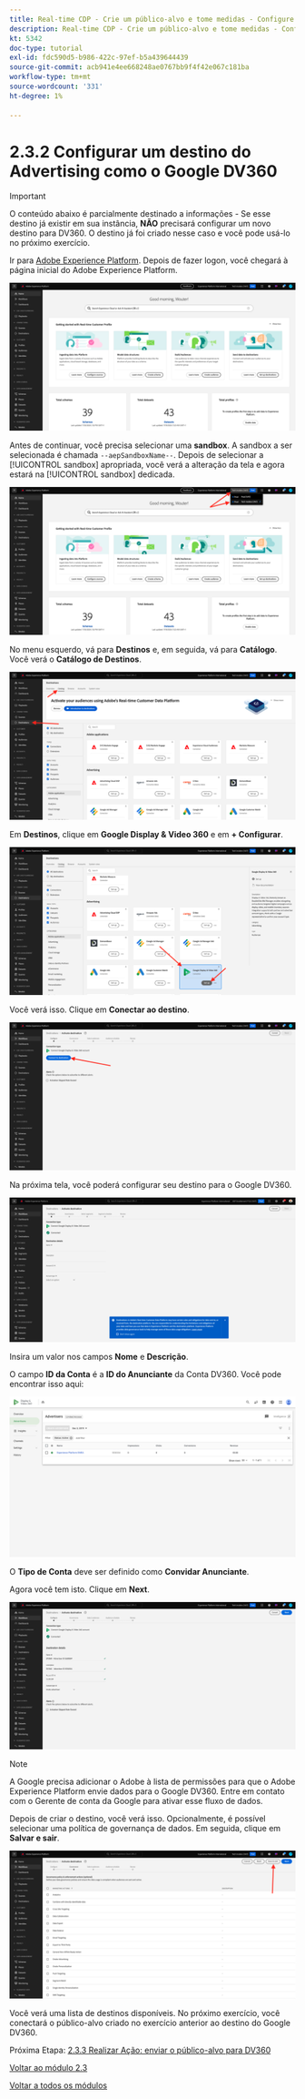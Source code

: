 ```yaml
---
title: Real-time CDP - Crie um público-alvo e tome medidas - Configure um destino do Advertising como o Google DV360
description: Real-time CDP - Crie um público-alvo e tome medidas - Configure um destino do Advertising como o Google DV360
kt: 5342
doc-type: tutorial
exl-id: fdc590d5-b986-422c-97ef-b5a439644439
source-git-commit: acb941e4ee668248ae0767bb9f4f42e067c181ba
workflow-type: tm+mt
source-wordcount: '331'
ht-degree: 1%

---
```


# 2.3.2 Configurar um destino do Advertising como o Google DV360

>[!IMPORTANT]
>
>O conteúdo abaixo é parcialmente destinado a informações - Se esse destino já existir em sua instância, **NÃO** precisará configurar um novo destino para DV360. O destino já foi criado nesse caso e você pode usá-lo no próximo exercício.

Ir para [Adobe Experience Platform](https://experience.adobe.com/platform). Depois de fazer logon, você chegará à página inicial do Adobe Experience Platform.

![Assimilação de dados](./../../../modules/datacollection/module1.2/images/home.png)

Antes de continuar, você precisa selecionar uma **sandbox**. A sandbox a ser selecionada é chamada ``--aepSandboxName--``. Depois de selecionar a [!UICONTROL sandbox] apropriada, você verá a alteração da tela e agora estará na [!UICONTROL sandbox] dedicada.

![Assimilação de dados](./../../../modules/datacollection/module1.2/images/sb1.png)

No menu esquerdo, vá para **Destinos** e, em seguida, vá para **Catálogo**. Você verá o **Catálogo de Destinos**.

![RTCDP](./images/rtcdp.png)

Em **Destinos**, clique em **Google Display &amp; Video 360** e em **+ Configurar**.

![RTCDP](./images/rtcdpgoogle.png)

Você verá isso. Clique em **Conectar ao destino**.

![RTCDP](./images/rtcdpgooglecreate1.png)

Na próxima tela, você poderá configurar seu destino para o Google DV360.

![RTCDP](./images/rtcdpgooglecreatedest.png)

Insira um valor nos campos **Nome** e **Descrição**.

O campo **ID da Conta** é a **ID do Anunciante** da Conta DV360. Você pode encontrar isso aqui:

![RTCDP](./images/rtcdpgoogledv360advid.png)

O **Tipo de Conta** deve ser definido como **Convidar Anunciante**.

Agora você tem isto. Clique em **Next**.

![RTCDP](./images/rtcdpgoogldv360new.png)

>[!NOTE]
>
>A Google precisa adicionar o Adobe à lista de permissões para que o Adobe Experience Platform envie dados para o Google DV360. Entre em contato com o Gerente de conta da Google para ativar esse fluxo de dados.

Depois de criar o destino, você verá isso. Opcionalmente, é possível selecionar uma política de governança de dados. Em seguida, clique em **Salvar e sair**.

![RTCDP](./images/rtcdpcreatedest1.png)

Você verá uma lista de destinos disponíveis.
No próximo exercício, você conectará o público-alvo criado no exercício anterior ao destino do Google DV360.

Próxima Etapa: [2.3.3 Realizar Ação: enviar o público-alvo para DV360](./ex3.md)

[Voltar ao módulo 2.3](./real-time-cdp-build-a-segment-take-action.md)

[Voltar a todos os módulos](../../../overview.md)
